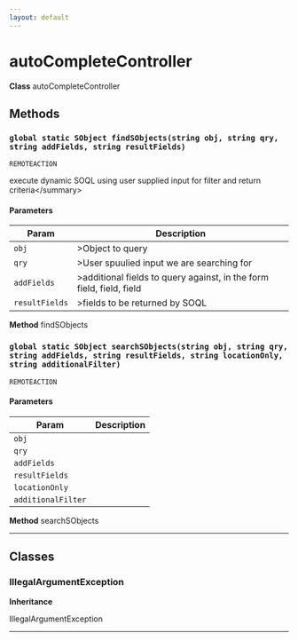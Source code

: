 ```yaml
---
layout: default
---
```

# autoCompleteController



**Class** autoCompleteController

## Methods
### `global static SObject findSObjects(string obj, string qry, string addFields, string resultFields)`

`REMOTEACTION`

execute dynamic SOQL using user supplied input for filter and return criteria&lt;/summary&gt;

#### Parameters

|Param|Description|
|---|---|
|`obj`|>Object to query</param>|
|`qry`|>User spuulied input we are searching for</param>|
|`addFields`|>additional fields to query against, in the form field, field, field</param>|
|`resultFields`|>fields to be returned by SOQL</param>|


**Method** findSObjects

### `global static SObject searchSObjects(string obj, string qry, string addFields, string resultFields, string locationOnly, string additionalFilter)`

`REMOTEACTION`
#### Parameters

|Param|Description|
|---|---|
|`obj`||
|`qry`||
|`addFields`||
|`resultFields`||
|`locationOnly`||
|`additionalFilter`||


**Method** searchSObjects

---
## Classes
### IllegalArgumentException

**Inheritance**

IllegalArgumentException


---
